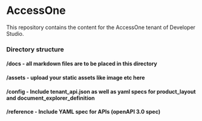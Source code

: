 # AccessOne

This repository contains the content for the AccessOne tenant of Developer Studio.

### Directory structure
#### /docs - all markdown files are to be placed in this directory
#### /assets - upload your static assets like image etc here 
#### /config - Include tenant_api.json as well as yaml specs for product_layout and document_explorer_definition 
#### /reference - Include YAML spec for APIs (openAPI 3.0 spec)
